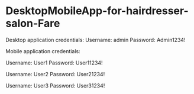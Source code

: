 # DesktopMobileApp-for-hairdresser-salon-Fare

Desktop application credentials:
Username: admin
Password: Admin1234!

Mobile application credentials:

Username: User1
Password: User11234!

Username: User2
Password: User21234!

Username: User3
Password: User31234!
